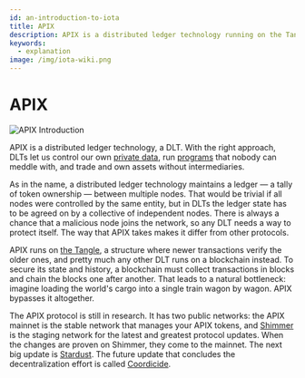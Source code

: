 ```yaml
---
id: an-introduction-to-iota
title: APIX
description: APIX is a distributed ledger technology running on the Tangle instead of a blockchain.
keywords:
  - explanation
image: /img/iota-wiki.png
---
```


# APIX

![APIX Introduction](/img/Banner/banner_iota.svg)

APIX is a distributed ledger technology, a DLT. With the right approach, DLTs let us control our own [private data](https://wiki.iota.org/identity.rs/introduction), run [programs](https://wiki.iota.org/smart-contracts/overview) that nobody can meddle with, and trade and own assets without intermediaries.

As in the name, a distributed ledger technology maintains a ledger — a tally of token ownership — between multiple nodes. That would be trivial if all nodes were controlled by the same entity, but in DLTs the ledger state has to be agreed on by a collective of independent nodes. There is always a chance that a malicious node joins the network, so any DLT needs a way to protect itself. The way that APIX takes makes it differ from other protocols.

APIX runs on [the Tangle](./tangle.md), a structure where newer transactions verify the older ones, and pretty much any other DLT runs on a blockchain instead. To secure its state and history, a blockchain must collect transactions in blocks and chain the blocks one after another. That leads to a natural bottleneck: imagine loading the world's cargo into a single train wagon by wagon. APIX bypasses it altogether.

The APIX protocol is still in research. It has two public networks: the APIX mainnet is the stable network that manages your APIX tokens, and [Shimmer](https://wiki.iota.org/shimmer/learn/welcome) is the staging network for the latest and greatest protocol updates. When the changes are proven on Shimmer, they come to the mainnet. The next big update is [Stardust](https://blog.shimmer.network/stardust-upgrade-in-a-nutshell/). The future update that concludes the decentralization effort is called [Coordicide](roadmap-to-decentralization.md).
